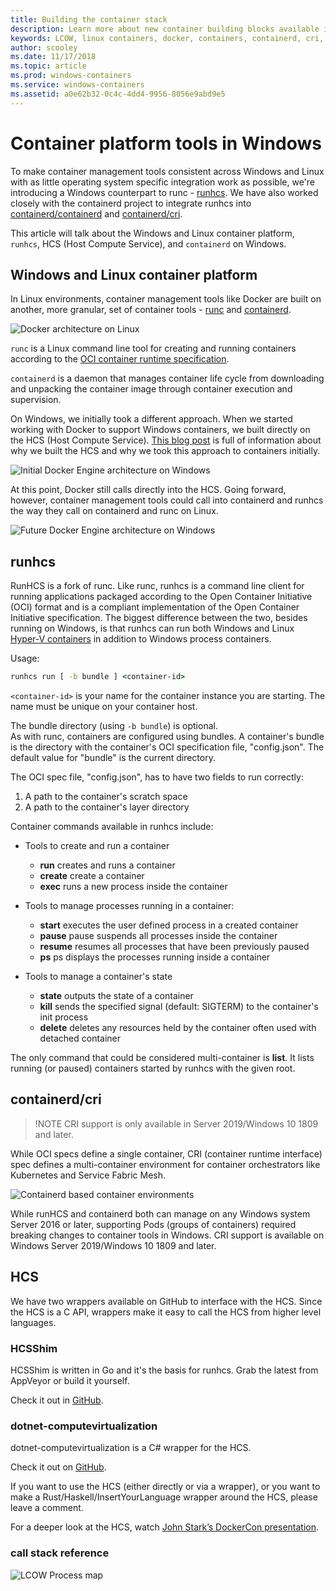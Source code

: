```yaml
---
title: Building the container stack
description: Learn more about new container building blocks available in Windows.
keywords: LCOW, linux containers, docker, containers, containerd, cri, runhcs, runc
author: scooley
ms.date: 11/17/2018
ms.topic: article
ms.prod: windows-containers
ms.service: windows-containers
ms.assetid: a0e62b32-0c4c-4dd4-9956-8056e9abd9e5
---
```


# Container platform tools in Windows

To make container management tools consistent across Windows and Linux with as little operating system specific integration work as possible, we're introducing a Windows counterpart to runc - [runhcs](https://github.com/Microsoft/hcsshim/tree/master/cmd/runhcs).  We have also worked closely with the containerd project to integrate runhcs into [containerd/containerd](https://github.com/containerd/containerd) and [containerd/cri](https://github.com/containerd/cri).

This article will talk about the Windows and Linux container platform, `runhcs`, HCS (Host Compute Service), and `containerd` on Windows.

## Windows and Linux container platform

In Linux environments, container management tools like Docker are built on another, more granular, set of container tools - [runc](https://github.com/opencontainers/runc) and [containerd](https://containerd.io/).

![Docker architecture on Linux](media/docker-on-linux.png)

`runc` is a Linux command line tool for creating and running containers according to the [OCI container runtime specification](https://github.com/opencontainers/runtime-spec).

`containerd` is a daemon that manages container life cycle from downloading and unpacking the container image through container execution and supervision.

On Windows, we initially took a different approach.  When we started working with Docker to support Windows containers, we built directly on the HCS (Host Compute Service).  [This blog post](https://blogs.technet.microsoft.com/virtualization/2017/01/27/introducing-the-host-compute-service-hcs/) is full of information about why we built the HCS and why we took this approach to containers initially.

![Initial Docker Engine architecture on Windows](media/hcs.png)

At this point, Docker still calls directly into the HCS. Going forward, however, container management tools could call into containerd and runhcs the way they call on containerd and runc on Linux.

![Future Docker Engine architecture on Windows](media/hcs-with-runhcs.png)

## runhcs

RunHCS is a fork of runc.  Like runc, runhcs is a command line client for running applications packaged according to the Open Container Initiative (OCI) format and is a compliant implementation of the Open Container Initiative specification.  The biggest difference between the two, besides running on Windows, is that runhcs can run both Windows and Linux [Hyper-V containers](../manage-containers/hyperv-container.md) in addition to Windows process containers.

Usage:

``` cmd
runhcs run [ -b bundle ] <container-id>
```

`<container-id>` is your name for the container instance you are starting. The name must be unique on your container host.

The bundle directory (using `-b bundle`) is optional.  
As with runc, containers are configured using bundles. A container's bundle is the directory with the container's OCI specification file, "config.json".  The default value for "bundle" is the current directory.

The OCI spec file, "config.json", has to have two fields to run correctly:

1. A path to the container's scratch space
1. A path to the container's layer directory

Container commands available in runhcs include:

* Tools to create and run a container
  * **run** creates and runs a container
  * **create** create a container
  * **exec** runs a new process inside the container

* Tools to manage processes running in a container:
  * **start** executes the user defined process in a created container
  * **pause** pause suspends all processes inside the container
  * **resume** resumes all processes that have been previously paused
  * **ps** ps displays the processes running inside a container

* Tools to manage a container's state
  * **state** outputs the state of a container
  * **kill** sends the specified signal (default: SIGTERM) to the container's init process
  * **delete** deletes any resources held by the container often used with detached container

The only command that could be considered multi-container is **list**.  It lists running (or paused) containers started by runhcs with the given root.

## containerd/cri

> !NOTE CRI support is only available in Server 2019/Windows 10 1809 and later.

While OCI specs define a single container, CRI (container runtime interface) spec defines a multi-container environment for container orchestrators like Kubernetes and Service Fabric Mesh.

![Containerd based container environments](media/containerd-platform.png)

While runHCS and containerd both can manage on any Windows system Server 2016 or later, supporting Pods (groups of containers) required breaking changes to container tools in Windows.  CRI support is available on Windows Server 2019/Windows 10 1809 and later.

## HCS

We have two wrappers available on GitHub to interface with the HCS. Since the HCS is a C API, wrappers make it easy to call the HCS from higher level languages.  

### HCSShim

HCSShim is written in Go and it's the basis for runhcs.
Grab the latest from AppVeyor or build it yourself.

Check it out in [GitHub](https://github.com/microsoft/hcsshim).

### dotnet-computevirtualization

dotnet-computevirtualization is a C# wrapper for the HCS.

Check it out on [GitHub](https://github.com/microsoft/dotnet-computevirtualization).

If you want to use the HCS (either directly or via a wrapper), or you want to make a Rust/Haskell/InsertYourLanguage wrapper around the HCS, please leave a comment.

For a deeper look at the HCS, watch [John Stark’s DockerCon presentation](https://www.youtube.com/watch?v=85nCF5S8Qok).

### call stack reference

![LCOW Process map](media/containerd-process-map.png)